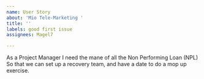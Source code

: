 ```yaml
---
name: User Story
about: 'Mio Tele-Marketing '
title: ''
labels: good first issue
assignees: Magel7

---
```


As a Project Manager 
I need the mane of all the Non Performing Loan (NPL)
So that we can set up a recovery team, and have a date to do a mop up exercise.

